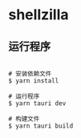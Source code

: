 # shellzilla

## 运行程序

```shell

# 安装依赖文件
$ yarn install

# 运行程序
$ yarn tauri dev

# 构建文件
$ yarn tauri build
```
